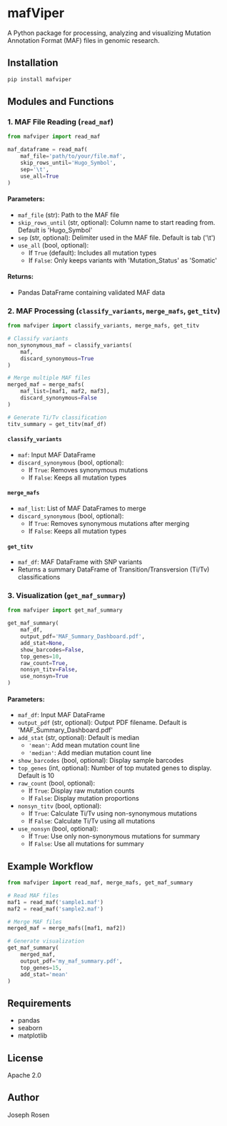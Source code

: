 # mafViper

A Python package for processing, analyzing and visualizing Mutation Annotation Format (MAF) files in genomic research.

## Installation

```bash
pip install mafviper
```

## Modules and Functions

### 1. MAF File Reading (`read_maf`)

```python
from mafviper import read_maf

maf_dataframe = read_maf(
    maf_file='path/to/your/file.maf', 
    skip_rows_until='Hugo_Symbol', 
    sep='\t', 
    use_all=True
)
```

#### Parameters:
- `maf_file` (str): Path to the MAF file
- `skip_rows_until` (str, optional): Column name to start reading from. Default is 'Hugo_Symbol'
- `sep` (str, optional): Delimiter used in the MAF file. Default is tab ('\t')
- `use_all` (bool, optional): 
  - If `True` (default): Includes all mutation types
  - If `False`: Only keeps variants with 'Mutation_Status' as 'Somatic'

#### Returns:
- Pandas DataFrame containing validated MAF data

### 2. MAF Processing (`classify_variants`, `merge_mafs`, `get_titv`)

```python
from mafviper import classify_variants, merge_mafs, get_titv

# Classify variants
non_synonymous_maf = classify_variants(
    maf, 
    discard_synonymous=True
)

# Merge multiple MAF files
merged_maf = merge_mafs(
    maf_list=[maf1, maf2, maf3], 
    discard_synonymous=False
)

# Generate Ti/Tv classification
titv_summary = get_titv(maf_df)
```

#### `classify_variants`
- `maf`: Input MAF DataFrame
- `discard_synonymous` (bool, optional):
  - If `True`: Removes synonymous mutations
  - If `False`: Keeps all mutation types

#### `merge_mafs`
- `maf_list`: List of MAF DataFrames to merge
- `discard_synonymous` (bool, optional):
  - If `True`: Removes synonymous mutations after merging
  - If `False`: Keeps all mutation types

#### `get_titv`
- `maf_df`: MAF DataFrame with SNP variants
- Returns a summary DataFrame of Transition/Transversion (Ti/Tv) classifications

### 3. Visualization (`get_maf_summary`)

```python
from mafviper import get_maf_summary

get_maf_summary(
    maf_df,
    output_pdf='MAF_Summary_Dashboard.pdf',
    add_stat=None,
    show_barcodes=False,
    top_genes=10,
    raw_count=True,
    nonsyn_titv=False,
    use_nonsyn=True
)
```

#### Parameters:
- `maf_df`: Input MAF DataFrame
- `output_pdf` (str, optional): Output PDF filename. Default is 'MAF_Summary_Dashboard.pdf'
- `add_stat` (str, optional): Default is median
  - `'mean'`: Add mean mutation count line
  - `'median'`: Add median mutation count line
- `show_barcodes` (bool, optional): Display sample barcodes
- `top_genes` (int, optional): Number of top mutated genes to display. Default is 10
- `raw_count` (bool, optional):
  - If `True`: Display raw mutation counts
  - If `False`: Display mutation proportions
- `nonsyn_titv` (bool, optional):
  - If `True`: Calculate Ti/Tv using non-synonymous mutations
  - If `False`: Calculate Ti/Tv using all mutations
- `use_nonsyn` (bool, optional):
  - If `True`: Use only non-synonymous mutations for summary
  - If `False`: Use all mutations for summary

## Example Workflow

```python
from mafviper import read_maf, merge_mafs, get_maf_summary

# Read MAF files
maf1 = read_maf('sample1.maf')
maf2 = read_maf('sample2.maf')

# Merge MAF files
merged_maf = merge_mafs([maf1, maf2])

# Generate visualization
get_maf_summary(
    merged_maf, 
    output_pdf='my_maf_summary.pdf', 
    top_genes=15, 
    add_stat='mean'
)
```

## Requirements
- pandas
- seaborn
- matplotlib

## License
Apache 2.0

## Author
Joseph Rosen
